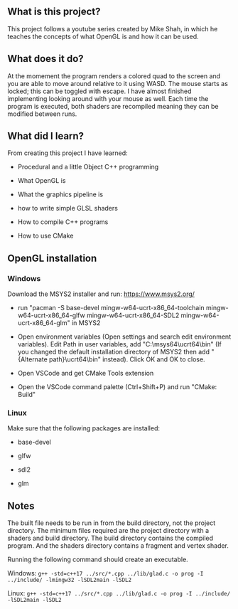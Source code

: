 ## What is this project?

This project follows a youtube series created by Mike Shah, in which he teaches the concepts of what OpenGL is and how it can be used.

## What does it do?

At the momement the program renders a colored quad to the screen and you are able to move around relative to it using WASD. The mouse starts as locked; this can be toggled with escape. I have almost finished implementing looking around with your mouse as well. Each time the program is executed, both shaders are recompiled meaning they can be modified between runs.

## What did I learn?

From creating this project I have learned:

- Procedural and a little Object C++ programming

- What OpenGL is

- What the graphics pipeline is

- how to write simple GLSL shaders

- How to compile C++ programs

- How to use CMake

## OpenGL installation

### Windows

Download the MSYS2 installer and run: https://www.msys2.org/

+ run "pacman -S base-devel mingw-w64-ucrt-x86_64-toolchain mingw-w64-ucrt-x86_64-glfw mingw-w64-ucrt-x86_64-SDL2 mingw-w64-ucrt-x86_64-glm" in MSYS2

+ Open environment variables (Open settings and search edit environment variables). Edit Path in user variables, add "C:\msys64\ucrt64\bin" (If you changed the default installation directory of MSYS2 then add "{Alternate path}\ucrt64\bin" instead). Click OK and OK to close.

+ Open VSCode and get CMake Tools extension

+ Open the VSCode command palette (Ctrl+Shift+P) and run "CMake: Build"

### Linux

Make sure that the following packages are installed:

+ base-devel

+ glfw

+ sdl2

+ glm

## Notes

The built file needs to be run in from the build directory, not the project directory. The minimum files required are the project directory with a shaders and build directory. The build directory contains the compiled program. And the shaders directory contains a fragment and vertex shader.

Running the following command should create an executable.

Windows:
```g++ -std=c++17 ../src/*.cpp ../lib/glad.c -o prog -I ../include/ -lmingw32 -lSDL2main -lSDL2```

Linux:
```g++ -std=c++17 ../src/*.cpp ../lib/glad.c -o prog -I ../include/ -lSDL2main -lSDL2```

